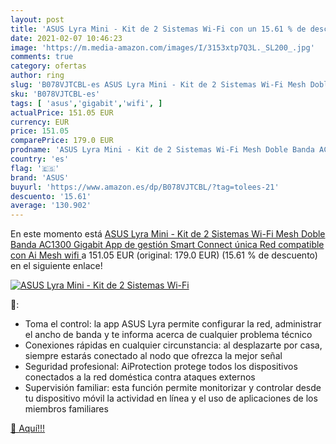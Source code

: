 ```yaml
---
layout: post
title: 'ASUS Lyra Mini - Kit de 2 Sistemas Wi-Fi con un 15.61 % de descuento'
date: 2021-02-07 10:46:23
image: 'https://m.media-amazon.com/images/I/3153xtp7Q3L._SL200_.jpg'
comments: true
category: ofertas
author: ring
slug: 'B078VJTCBL-es ASUS Lyra Mini - Kit de 2 Sistemas Wi-Fi Mesh Doble Banda...'
sku: 'B078VJTCBL-es'
tags: [ 'asus','gigabit','wifi', ]
actualPrice: 151.05 EUR
currency: EUR
price: 151.05
comparePrice: 179.0 EUR
prodname: 'ASUS Lyra Mini - Kit de 2 Sistemas Wi-Fi Mesh Doble Banda AC1300 Gigabit  App de gestión  Smart Connect  única Red  compatible con Ai Mesh wifi '
country: 'es'
flag: '🇪🇸'
brand: 'ASUS'
buyurl: 'https://www.amazon.es/dp/B078VJTCBL/?tag=tolees-21'
descuento: '15.61'
average: '130.902'
---
```


En este momento está [ASUS Lyra Mini - Kit de 2 Sistemas Wi-Fi Mesh Doble Banda AC1300 Gigabit  App de gestión  Smart Connect  única Red  compatible con Ai Mesh wifi ](https://www.amazon.es/dp/B078VJTCBL/?tag=tolees-21) a 151.05 EUR (original: 179.0 EUR) (15.61 %  de descuento) en el siguiente enlace!

[![ASUS Lyra Mini - Kit de 2 Sistemas Wi-Fi](https://m.media-amazon.com/images/I/3153xtp7Q3L._SL200_.jpg)](https://www.amazon.es/dp/B078VJTCBL/?tag=tolees-21)

🔎:

- Toma el control: la app ASUS Lyra permite configurar la red, administrar el ancho de banda y te informa acerca de cualquier problema técnico
- Conexiones rápidas en cualquier circunstancia: al desplazarte por casa, siempre estarás conectado al nodo que ofrezca la mejor señal
- Seguridad profesional: AiProtection protege todos los dispositivos conectados a la red doméstica contra ataques externos
- Supervisión familiar: esta función permite monitorizar y controlar desde tu dispositivo móvil la actividad en línea y el uso de aplicaciones de los miembros familiares

[🛒 Aquí!!!](https://www.amazon.es/dp/B078VJTCBL/?tag=tolees-21)
